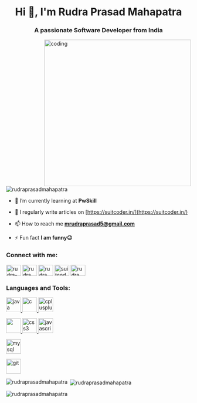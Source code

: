 <h1 align="center">Hi 👋, I'm Rudra Prasad Mahapatra</h1>
<h3 align="center">A passionate Software Developer from India</h3>

<img align="right" alt="coding" width="400" src="https://camo.githubusercontent.com/cae12fddd9d6982901d82580bdf321d81fb299141098ca1c2d4891870827bf17/68747470733a2f2f6d69726f2e6d656469756d2e636f6d2f6d61782f313336302f302a37513379765349765f7430696f4a2d5a2e676966">

<p align="left"> <img src="https://komarev.com/ghpvc/?username=rudraprasadmahapatra&label=Profile%20views&color=0e75b6&style=flat" alt="rudraprasadmahapatra" /> </p>

- 🌱 I’m currently learning at **PwSkill**

- 📝 I regularly write articles on [https://suitcoder.in/](https://suitcoder.in/)

- 📫 How to reach me **mrudraprasad5@gmail.com**

- ⚡ Fun fact  **I am funny😉**

<h3 align="left">Connect with me:</h3>
<p align="left">
<a href="https://linkedin.com/in/rudra-prasad-mahapatra" target="blank"><img align="center" src="https://img.icons8.com/?size=1x&id=13930&format=png" alt="rudra-prasad-mahapatra" height="30" width="40" /></a>
<a href="https://fb.com/rudra prasad mahapatra" target="blank"><img align="center" src="https://img.icons8.com/?size=1x&id=yGcWL8copNNQ&format=png" alt="rudra prasad mahapatra" height="30" width="40" /></a>
<a href="https://instagram.com/rudra_prasad_1" target="blank"><img align="center" src="https://img.icons8.com/?size=1x&id=ZRiAFreol5mE&format=gif" alt="rudra_prasad_1" height="30" width="40" /></a>
<a href="https://www.youtube.com/c/suitcoder" target="blank"><img align="center" src="https://img.icons8.com/?size=1x&id=9a46bTk3awwI&format=png" alt="suitcoder" height="30" width="40" /></a>
<a href="https://www.leetcode.com/rudra_prasad_" target="blank"><img align="center" src="https://img.icons8.com/?size=1x&id=wDGo581Ea5Nf&format=png" alt="rudra_prasad_" height="30" width="40" /></a>
</p>

<h3 align="left">Languages and Tools:</h3>
<p align="left">
   <a href="https://www.java.com" target="_blank" rel="noreferrer"> 
    <img src="https://img.icons8.com/?size=1x&id=GPfHz0SM85FX&format=gif" alt="java" width="40" height="40"/> </a>
  
  <a href="https://www.cprogramming.com/" target="_blank" rel="noreferrer"> 
    <img src="https://img.icons8.com/?size=1x&id=40670&format=png" alt="c" width="40" height="40"/> </a>
    
  <a href="https://www.w3schools.com/cpp/" target="_blank" rel="noreferrer"> 
    <img src="https://img.icons8.com/?size=1x&id=40669&format=png" alt="cplusplus" width="40" height="40"/> </a>
    
  <a href="https://www.w3.org/html/" target="_blank" rel="noreferrer"> <img src="https://img.icons8.com/?size=1x&id=20909&format=png" width="40" height="40"/> </a>
  <a href="https://www.w3schools.com/css/" target="_blank" rel="noreferrer"> <img src="https://img.icons8.com/?size=1x&id=21278&format=png" alt="css3" width="40" height="40"/> </a>
  <a href="https://developer.mozilla.org/en-US/docs/Web/JavaScript" target="_blank" rel="noreferrer"> 
    <img src="https://img.icons8.com/?size=1x&id=tGvHBPJaKqEd&format=gif" alt="javascript" width="40" height="40"/> </a>

  <a href="https://www.mysql.com/" target="_blank" rel="noreferrer">
      <img src="https://img.icons8.com/?size=1x&id=UFXRpPFebwa2&format=png" alt="mysql" width="40" height="40"/> </a> 
</p>
  
  <a href="https://git-scm.com/" target="_blank" rel="noreferrer">
    <img src="https://www.vectorlogo.zone/logos/git-scm/git-scm-icon.svg" alt="git" width="40" height="40"/> </a> 
<br>

    
  

<p><img align="left" src="https://github-readme-stats.vercel.app/api/top-langs?username=rudraprasadmahapatra&show_icons=true&locale=en&layout=compact" alt="rudraprasadmahapatra" /></p>

<p>&nbsp;<img align="center" src="https://github-readme-stats.vercel.app/api?username=rudraprasadmahapatra&show_icons=true&locale=en" alt="rudraprasadmahapatra" /></p>

<p><img align="center" src="https://github-readme-streak-stats.herokuapp.com/?user=rudraprasadmahapatra&" alt="rudraprasadmahapatra" /></p>
